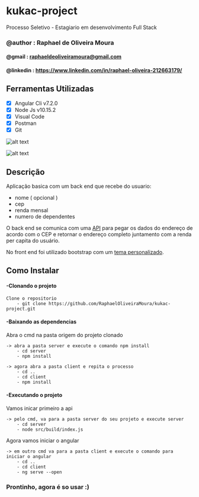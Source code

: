 # kukac-project

Processo Seletivo - Estagiario em desenvolvimento Full Stack

### @author : Raphael de Oliveira Moura
#### @gmail : raphaeldeoliveiramoura@gmail.com
#### @linkedin : https://www.linkedin.com/in/raphael-oliveira-212663179/

## Ferramentas Utilizadas
- [x] Angular Cli v7.2.0
- [x] Node Js v10.15.2
- [x] Visual Code
- [x] Postman
- [x] Git

![alt text](https://i.ibb.co/RCdbF4q/kukac-index.png)

![alt text](https://i.ibb.co/mDJxCKD/kukac-modal.png)

## Descrição
Aplicação basica com um back end que recebe do usuario:
 - nome ( opcional )
 - cep
 - renda mensal
 - numero de dependentes
 
O back end se comunica com uma [API](https://viacep.com.br/) para pegar os dados do endereço de acordo com o CEP e retornar o endereço completo juntamento com a renda per capita do usuário.

No front end foi utilizado bootstrap com um [tema personalizado](https://bootswatch.com/sketchy/).


## Como Instalar

#### -Clonando o projeto

    Clone o repositorio
        - git clone https://github.com/RaphaelOliveiraMoura/kukac-project.git

#### -Baixando as dependencias
Abra o cmd na pasta origem do projeto clonado

    -> abra a pasta server e execute o comando npm install
        - cd server
        - npm install

    -> agora abra a pasta client e repita o processo
        - cd ..
        - cd client
        - npm install

#### -Executando o projeto
Vamos inicar primeiro a api

    -> pelo cmd, va para a pasta server do seu projeto e execute server
        - cd server
        - node src/build/index.js

Agora vamos iniciar o angular

    -> em outro cmd va para a pasta client e execute o comando para iniciar o angular
        - cd ..
        - cd client
        - ng serve --open
        
### Prontinho, agora é so usar :)
